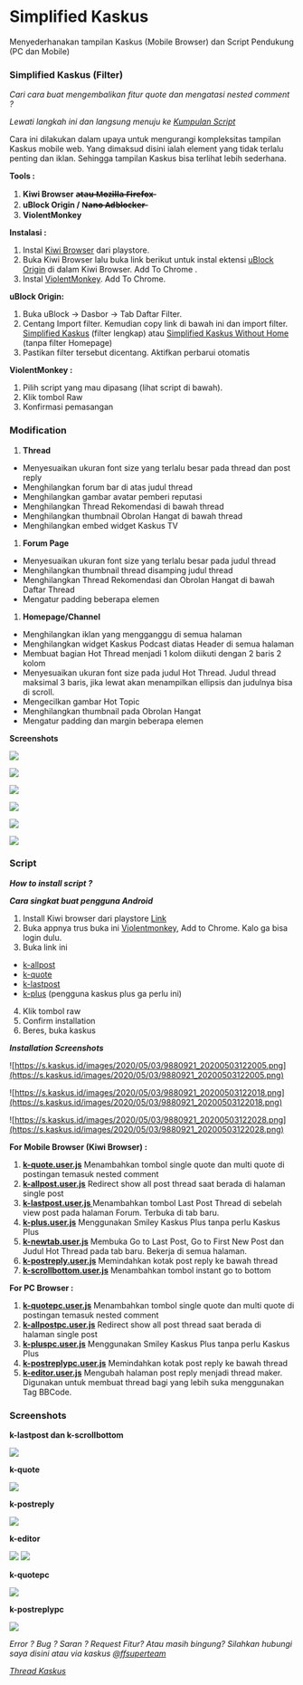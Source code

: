 # Simplified Kaskus


Menyederhanakan tampilan Kaskus (Mobile Browser) dan Script Pendukung (PC dan Mobile)

### Simplified Kaskus (Filter)

*Cari cara buat mengembalikan fitur quote dan mengatasi nested comment ?*


*Lewati langkah ini dan langsung menuju ke [Kumpulan Script](#script)*


Cara ini dilakukan dalam upaya untuk mengurangi kompleksitas tampilan Kaskus mobile web. Yang dimaksud disini ialah element yang tidak terlalu penting dan iklan. Sehingga tampilan Kaskus bisa terlihat lebih sederhana.

**Tools :**
1.  **Kiwi Browser a̶t̶a̶u̶ ̶M̶o̶z̶i̶l̶l̶a̶ ̶F̶i̶r̶e̶f̶o̶x̶**
2.  **uBlock Origin / N̶a̶n̶o̶ ̶A̶d̶b̶l̶o̶c̶k̶e̶r̶**
3.  **ViolentMonkey**

**Instalasi :**
1.  Instal [Kiwi Browser](https://play.google.com/store/apps/details?id=com.kiwibrowser.browser&hl=en) dari playstore.
2.  Buka Kiwi Browser lalu buka link berikut untuk instal ektensi [uBlock Origin](https://chrome.google.com/webstore/detail/ublock-origin/cjpalhdlnbpafiamejdnhcphjbkeiagm?hl=en) di dalam Kiwi Browser. Add To Chrome
.
3. Instal [ViolentMonkey](https://chrome.google.com/webstore/detail/violentmonkey/jinjaccalgkegednnccohejagnlnfdag?hl=en). Add To Chrome.


**uBlock Origin:**
1.  Buka uBlock -> Dasbor -> Tab Daftar Filter.
2.  Centang Import filter. Kemudian copy link di bawah ini dan import filter. [Simplified Kaskus](https://raw.githubusercontent.com/reforget-id/Simplified-Kaskus/master/filter/simplified-kaskus.txt) (filter lengkap) atau  [Simplified Kaskus Without Home](https://raw.githubusercontent.com/reforget-id/Simplified-Kaskus/master/filter/simplified-without-home.txt) (tanpa filter Homepage)
3.  Pastikan filter tersebut dicentang. Aktifkan perbarui otomatis  

**ViolentMonkey :**
1.  Pilih script yang mau dipasang (lihat script di bawah).
2.  Klik tombol Raw
3.  Konfirmasi pemasangan

### Modification

1.  **Thread**
* Menyesuaikan ukuran font size yang terlalu besar pada thread dan post reply
* Menghilangkan forum bar di atas judul thread
* Menghilangkan gambar avatar pemberi reputasi
* Menghilangkan Thread Rekomendasi di bawah thread
* Menghilangkan thumbnail Obrolan Hangat di bawah thread
* Menghilangkan embed widget Kaskus TV

1.  **Forum Page**
* Menyesuaikan ukuran font size yang terlalu besar pada judul thread
* Menghilangkan thumbnail thread disamping judul thread
* Menghilangkan Thread Rekomendasi dan Obrolan Hangat di bawah Daftar Thread
* Mengatur padding beberapa elemen

1.  **Homepage/Channel**
* Menghilangkan iklan yang mengganggu di semua halaman
* Menghilangkan widget Kaskus Podcast diatas Header di semua halaman
* Membuat bagian Hot Thread menjadi 1 kolom diikuti dengan 2 baris 2 kolom
* Menyesuaikan ukuran font size pada judul Hot Thread. Judul thread maksimal 3 baris, jika lewat akan menampilkan ellipsis dan judulnya bisa di scroll. 
* Mengecilkan gambar Hot Topic
* Menghilangkan thumbnail pada Obrolan Hangat
* Mengatur padding dan margin beberapa elemen

**Screenshots**

![](https://s.kaskus.id/images/2020/02/12/9880921_20200212110103.png)

![](https://s.kaskus.id/images/2020/02/12/9880921_20200212110150.png)

![](https://s.kaskus.id/images/2020/02/12/9880921_20200212110202.png)

![](https://s.kaskus.id/images/2020/02/12/9880921_20200212110357.png)

![](https://s.kaskus.id/images/2020/02/12/9880921_20200212110448.png)

![](https://s.kaskus.id/images/2020/02/12/9880921_20200212110504.png)



### Script 

***How to install script ?***

***Cara singkat buat pengguna Android***

1. Install Kiwi browser dari playstore [Link](https://play.google.com/store/apps/details?id=com.kiwibrowser.browser)
2. Buka appnya trus buka ini [Violentmonkey](https://chrome.google.com/webstore/detail/violentmonkey/jinjaccalgkegednnccohejagnlnfdag), Add to Chrome. Kalo ga bisa login dulu. 
3. Buka link ini 
- [k-allpost](https://github.com/reforget-id/Simplified-Kaskus/blob/master/script/mobile/k-allpost.user.js)
- [k-quote](https://github.com/reforget-id/Simplified-Kaskus/blob/master/script/mobile/k-quote.user.js)
- [k-lastpost](https://github.com/reforget-id/Simplified-Kaskus/blob/master/script/mobile/k-lastpost.user.js)
- [k-plus](https://github.com/reforget-id/Simplified-Kaskus/blob/master/script/mobile/k-plus.user.js) (pengguna kaskus plus ga perlu ini)
4. Klik tombol raw
5. Confirm installation
6. Beres, buka kaskus


***Installation Screenshots***

![https://s.kaskus.id/images/2020/05/03/9880921_20200503122005.png](https://s.kaskus.id/images/2020/05/03/9880921_20200503122005.png)

![https://s.kaskus.id/images/2020/05/03/9880921_20200503122018.png](https://s.kaskus.id/images/2020/05/03/9880921_20200503122018.png)

![https://s.kaskus.id/images/2020/05/03/9880921_20200503122028.png](https://s.kaskus.id/images/2020/05/03/9880921_20200503122028.png)


**For Mobile Browser (Kiwi Browser) :**

1.  **[k-quote.user.js](https://github.com/reforget-id/Simplified-Kaskus/blob/master/script/mobile/k-quote.user.js)**
Menambahkan tombol single quote dan multi quote di postingan temasuk nested comment
2.  **[k-allpost.user.js](https://github.com/reforget-id/Simplified-Kaskus/blob/master/script/mobile/k-allpost.user.js)**
Redirect show all post thread saat berada di halaman single post
3.  **[k-lastpost.user.js ](https://github.com/reforget-id/Simplified-Kaskus/blob/master/script/mobile/k-lastpost.user.js)**
Menambahkan tombol Last Post Thread di sebelah view post pada halaman Forum. Terbuka di tab baru. 
4.  **[k-plus.user.js](https://github.com/reforget-id/Simplified-Kaskus/blob/master/script/mobile/k-plus.user.js)**
Menggunakan Smiley Kaskus Plus tanpa perlu Kaskus Plus
5.  **[k-newtab.user.js](https://github.com/reforget-id/Simplified-Kaskus/blob/master/script/mobile/k-newtab.user.js)**
Membuka Go to Last Post, Go to First New Post dan Judul Hot Thread pada tab baru. Bekerja di semua halaman. 
6.  **[k-postreply.user.js](https://github.com/reforget-id/Simplified-Kaskus/blob/master/script/mobile/k-postreply.user.js)**
Memindahkan kotak post reply ke bawah thread
7.  **[k-scrollbottom.user.js](https://github.com/reforget-id/Simplified-Kaskus/blob/master/script/mobile/k-scrollbottom.user.js)**
Menambahkan tombol instant go to bottom


**For PC Browser :**

1.  **[k-quotepc.user.js](https://github.com/reforget-id/Simplified-Kaskus/blob/master/script/pc/k-quotepc.user.js)**
Menambahkan tombol single quote dan multi quote di postingan temasuk nested comment
2.  **[k-allpostpc.user.js](https://github.com/reforget-id/Simplified-Kaskus/blob/master/script/pc/k-allpostpc.user.js)**
Redirect show all post thread saat berada di halaman single post
3.  **[k-pluspc.user.js](https://github.com/reforget-id/Simplified-Kaskus/blob/master/script/pc/k-pluspc.user.js)**
Menggunakan Smiley Kaskus Plus tanpa perlu Kaskus Plus
4.  **[k-postreplypc.user.js](https://github.com/reforget-id/Simplified-Kaskus/blob/master/script/pc/k-postreplypc.user.js)**
Memindahkan kotak post reply ke bawah thread
5.  **[k-editor.user.js](https://github.com/reforget-id/Simplified-Kaskus/blob/master/script/pc/k-editor.user.js)**
Mengubah halaman post reply menjadi thread maker. Digunakan untuk membuat thread bagi yang lebih suka menggunakan Tag BBCode. 


### Screenshots

**k-lastpost dan k-scrollbottom**

![](https://s.kaskus.id/images/2020/05/03/9880921_20200503011217.png)

**k-quote**

![](https://s.kaskus.id/images/2020/05/03/9880921_20200503011241.png)

**k-postreply**

![](https://s.kaskus.id/images/2020/05/03/9880921_20200503011306.png)


**k-editor**

![](https://s.kaskus.id/images/2020/05/03/9880921_20200503014756.png)
![](https://s.kaskus.id/images/2020/05/03/9880921_20200503014805.png)

**k-quotepc**

![](https://s.kaskus.id/images/2020/05/03/9880921_20200503014830.png)

**k-postreplypc**

![](https://s.kaskus.id/images/2020/05/03/9880921_20200503014852.png)


*Error ? Bug ? Saran ? Request Fitur? Atau masih bingung?
Silahkan hubungi saya disini atau via kaskus [@ffsuperteam](https://m.kaskus.co.id/@ffsuperteam)*


*[Thread Kaskus](https://m.kaskus.co.id/thread/5e4424ed337f9310e6200752/simplified-kaskus--menyederhanakan-tampilan-kaskus-pada-browser-mobile/?ref=threadlist-14&med=thread_list)*
